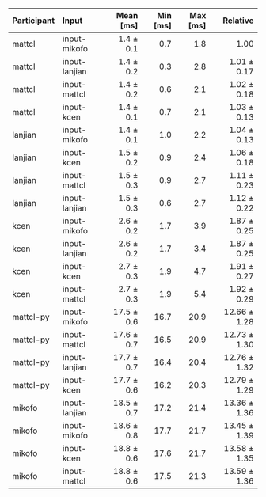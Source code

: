 | Participant | Input | Mean [ms] | Min [ms] | Max [ms] | Relative |
|:---|:---|---:|---:|---:|---:|
| mattcl | input-mikofo | 1.4 ± 0.1 | 0.7 | 1.8 | 1.00 |
| mattcl | input-lanjian | 1.4 ± 0.2 | 0.3 | 2.8 | 1.01 ± 0.17 |
| mattcl | input-mattcl | 1.4 ± 0.2 | 0.6 | 2.1 | 1.02 ± 0.18 |
| mattcl | input-kcen | 1.4 ± 0.1 | 0.7 | 2.1 | 1.03 ± 0.13 |
| lanjian | input-mikofo | 1.4 ± 0.1 | 1.0 | 2.2 | 1.04 ± 0.13 |
| lanjian | input-kcen | 1.5 ± 0.2 | 0.9 | 2.4 | 1.06 ± 0.18 |
| lanjian | input-mattcl | 1.5 ± 0.3 | 0.9 | 2.7 | 1.11 ± 0.23 |
| lanjian | input-lanjian | 1.5 ± 0.3 | 0.6 | 2.7 | 1.12 ± 0.22 |
| kcen | input-mikofo | 2.6 ± 0.2 | 1.7 | 3.9 | 1.87 ± 0.25 |
| kcen | input-lanjian | 2.6 ± 0.2 | 1.7 | 3.4 | 1.87 ± 0.25 |
| kcen | input-kcen | 2.7 ± 0.3 | 1.9 | 4.7 | 1.91 ± 0.27 |
| kcen | input-mattcl | 2.7 ± 0.3 | 1.9 | 5.4 | 1.92 ± 0.29 |
| mattcl-py | input-mikofo | 17.5 ± 0.6 | 16.7 | 20.9 | 12.66 ± 1.28 |
| mattcl-py | input-mattcl | 17.6 ± 0.7 | 16.5 | 20.9 | 12.73 ± 1.30 |
| mattcl-py | input-lanjian | 17.7 ± 0.7 | 16.4 | 20.4 | 12.76 ± 1.32 |
| mattcl-py | input-kcen | 17.7 ± 0.6 | 16.2 | 20.3 | 12.79 ± 1.29 |
| mikofo | input-lanjian | 18.5 ± 0.7 | 17.2 | 21.4 | 13.36 ± 1.36 |
| mikofo | input-mikofo | 18.6 ± 0.8 | 17.7 | 21.7 | 13.45 ± 1.39 |
| mikofo | input-kcen | 18.8 ± 0.6 | 17.6 | 21.7 | 13.58 ± 1.35 |
| mikofo | input-mattcl | 18.8 ± 0.6 | 17.5 | 21.3 | 13.59 ± 1.36 |
